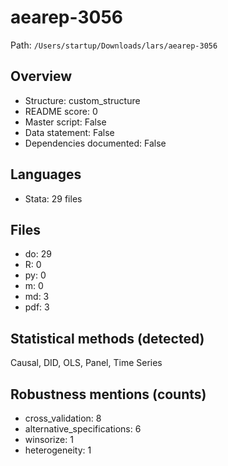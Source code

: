 # aearep-3056

Path: `/Users/startup/Downloads/lars/aearep-3056`

## Overview
- Structure: custom_structure
- README score: 0
- Master script: False
- Data statement: False
- Dependencies documented: False

## Languages
- Stata: 29 files

## Files
- do: 29
- R: 0
- py: 0
- m: 0
- md: 3
- pdf: 3

## Statistical methods (detected)
Causal, DID, OLS, Panel, Time Series

## Robustness mentions (counts)
- cross_validation: 8
- alternative_specifications: 6
- winsorize: 1
- heterogeneity: 1